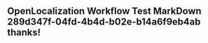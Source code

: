 <properties
ms.topic="hero-topic"
ms.test1="hero-topic"
ms.test2="test"/>


## OpenLocalization Workflow Test MarkDown 289d347f-04fd-4b4d-b02e-b14a6f9eb4ab thanks!



<!--HONumber=Aug16_HO4-->


